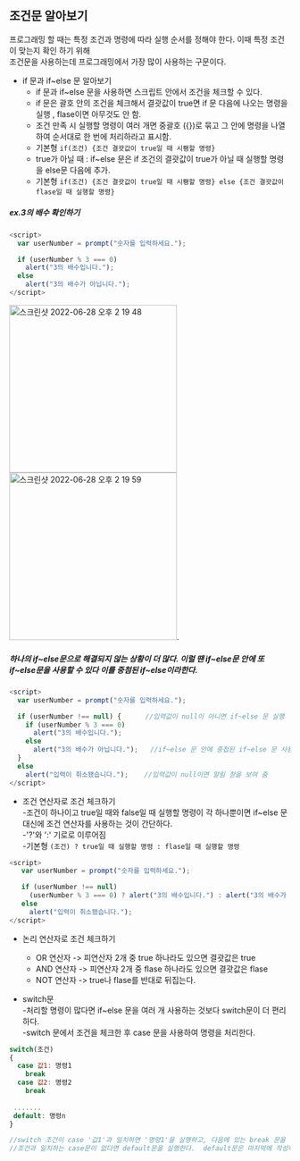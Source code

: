 ## 조건문 알아보기  

 프로그래밍 할 때는 특정 조건과 명령에 따라 실행 순서를 정해야 한다. 이때 특정 조건이 맞는지 확인 하기 위해   
 조건문을 사용하는데 프로그래밍에서 가장 많이 사용하는 구문이다.  

* if 문과 if~else 문 알아보기  
  * if 문과 if~else 문을 사용하면 스크립트 안에서 조건을 체크할 수 있다.  
  * if 문은 괄호 안의 조건을 체크해서 결괏값이 true면 if 문 다음에 나오는 명령을 실행 , flase이면 아무것도 안 함.  
  * 조건 만족 시 실행할 명령이 여러 개면 중괄호 ({})로 묶고 그 안에 명령을 나열하여 순서대로 한 번에 처리하라고 표시함.   
  * 기본형 `if(조건) {조건 결괏값이 true일 때 시뢩할 명령}`   
  * true가 아닐 때 : if~else 문은 if 조건의 결괏값이 true가 아닐 때 실행할 명령을 else문 다음에 추가.   
  * 기본형 `if(조건) {조건 결괏값이 true일 때 시뢩할 명령} else {조건 결괏값이 flase일 때 실행할 명령}`    

##### ex.3의 배수 확인하기  

```javascript
<script>
  var userNumber = prompt("숫자를 입력하세요.");

  if (userNumber % 3 === 0) 
    alert("3의 배수입니다.");
  else 
    alert("3의 배수가 아닙니다.");
</script>
```

<img width="300" alt="스크린샷 2022-06-28 오후 2 19 48" src="https://user-images.githubusercontent.com/97012561/176098715-e43d96c7-6a02-426d-aaba-37a612aa8542.png"><img width="300" alt="스크린샷 2022-06-28 오후 2 19 59" src="https://user-images.githubusercontent.com/97012561/176098727-cdf4a398-b877-401d-8a9c-680e7f4923c1.png">.    

##### 하나의 if~else문으로 해결되지 않는 상황이 더 많다. 이럴 땐 if~else문 안에 또 if~else문을 사용할 수 있다 이를 중첨된 if~else이라한다.  

```javascript
<script>
  var userNumber = prompt("숫자를 입력하세요.");

  if (userNumber !== null) {      //입력값이 null이 아니면 if~else 문 실행  
    if (userNumber % 3 === 0) 
      alert("3의 배수입니다.");
    else 
      alert("3의 배수가 아닙니다.");   //if~else 문 안에 중첩된 if~else 문 사용  
  }
  else 
    alert("입력이 취소됐습니다.");    //입력값이 null이면 알림 창을 보여 줌  
</script>
```

* 조건 연산자로 조건 체크하기  
  -조건이 하나이고 true일 때와 false일 때 실행할 명령이 각 하나뿐이면 if~else 문 대신에 조건 연산자를 사용하는 것이 간단하다.  
  -'?'와 ':' 기로로 이루어짐   
  -기본형 `(조건) ? true일 때 실행할 명령 : flase일 때 실행할 명령`   

```javascript
<script>
   var userNumber = prompt("숫자를 입력하세요.");

   if (userNumber !== null) 
     (userNumber % 3 === 0) ? alert("3의 배수입니다.") : alert("3의 배수가 아닙니다.");
   else 
     alert("입력이 취소됐습니다.");      
</script>
```

* 논리 연산자로 조건 체크하기  
  * OR 연산자 -> 피연산자 2개 중 true 하나라도 있으면 결괏값은 true
  * AND 연산자 -> 피연산자 2개 중 flase 하나라도 있으면 결괏값은 flase
  * NOT 연산자 -> true나 flase를 반대로 뒤집는다.   

* switch문  
 -처리할 명령이 많다면 if~else 문을 여러 개 사용하는 것보다 switch문이 더 편리하다.  
 -switch 문에서 조건을 체크한 후 case 문을 사용하여 명령을 처리한다.  
 
```javascript 
switch(조건)
{
  case 값1: 명령1
    break
  case 값2: 명령2
    break
 
 .......
 default: 명령n
}

//switch 조건이 case '값1'과 일치하면 '명령1'을 실행하고, 다음에 있는 break 문을 만나 switch 문을 빠져나감.  
//조건과 일치하는 case문이 없다면 default문을 실행한다.  default문은 마지막에 작성하며 break문은 쓰지 않는다.  
```


